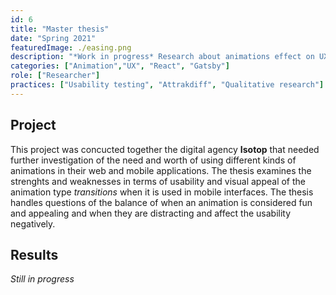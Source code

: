 ```yaml
---
id: 6
title: "Master thesis"
date: "Spring 2021"
featuredImage: ./easing.png
description: "*Work in progress* Research about animations effect on UX in terms of perceived usability and aesthetics"
categories: ["Animation","UX", "React", "Gatsby"]
role: ["Researcher"]
practices: ["Usability testing", "Attrakdiff", "Qualitative research"]
---
```


## Project
This project was concucted together the digital agency **Isotop** that needed further investigation of the need and worth of using different kinds of animations in their web and mobile applications. The thesis examines the strenghts and weaknesses in terms of usability and visual appeal of the animation type *transitions* when it is used in mobile interfaces. The thesis handles questions of the balance of when an animation is considered fun and appealing and when they are distracting and affect the usability negatively. 
## Results
*Still in progress*


